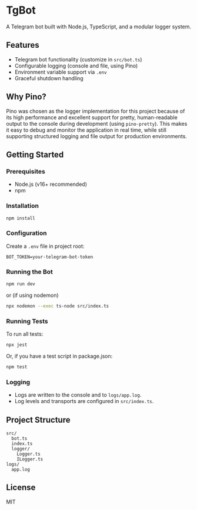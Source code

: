 # TgBot

A Telegram bot built with Node.js, TypeScript, and a modular logger system.

## Features

- Telegram bot functionality (customize in `src/bot.ts`)
- Configurable logging (console and file, using Pino)
- Environment variable support via `.env`
- Graceful shutdown handling

## Why Pino?

Pino was chosen as the logger implementation for this project because of its high performance and excellent support for pretty, human-readable output to the console during development (using `pino-pretty`). This makes it easy to debug and monitor the application in real time, while still supporting structured logging and file output for production environments.

## Getting Started

### Prerequisites

- Node.js (v16+ recommended)
- npm

### Installation

```sh
npm install
```

### Configuration

Create a `.env` file in project root:

```
BOT_TOKEN=your-telegram-bot-token
```

### Running the Bot

```sh
npm run dev
```

or (if using nodemon)

```sh
npx nodemon --exec ts-node src/index.ts
```

### Running Tests

To run all tests:

```sh
npx jest
```

Or, if you have a test script in package.json:

```sh
npm test
```

### Logging

- Logs are written to the console and to `logs/app.log`.
- Log levels and transports are configured in `src/index.ts`.

## Project Structure

```
src/
  bot.ts
  index.ts
  logger/
    Logger.ts
    ILogger.ts
logs/
  app.log
```

## License

MIT

